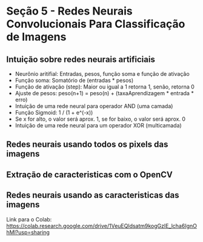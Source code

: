 # Seção 5 - Redes Neurais Convolucionais Para Classificação de Imagens

## Intuição sobre redes neurais artificiais
- Neurônio aritifial: Entradas, pesos, função soma e função de ativação
- Função soma: Somatório de (entradas * pesos)
- Função de ativação (step): Maior ou igual a 1 retorna 1, senão, retorna 0
- Ajuste de pesos: peso(n+1) = peso(n) + (taxaAprendizagem * entrada * erro)
- Intuição de uma rede neural para operador AND (uma camada)
- Função Sigmoid: 1 / (1 + e^(-x))
- Se x for alto, o valor será aprox. 1, se for baixo, o valor será aprox. 0
- Intuição de uma rede neural para um operador XOR (multicamada)


## Redes neurais usando todos os pixels das imagens


## Extração de caracteristicas com o OpenCV


## Redes neurais usando as caracteristicas das imagens



Link para o Colab: https://colab.research.google.com/drive/1VeuEQldsatm9kogGzlE_lcha6IgnOhMl?usp=sharing
